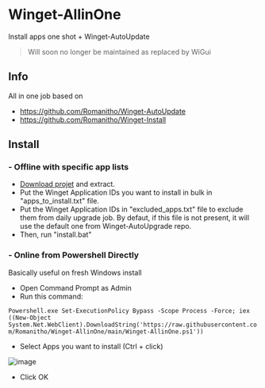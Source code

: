# Winget-AllinOne
Install apps one shot + Winget-AutoUpdate
> Will soon no longer be maintained as replaced by WiGui

## Info
All in one job based on
- https://github.com/Romanitho/Winget-AutoUpdate
- https://github.com/Romanitho/Winget-Install

## Install
### - Offline with specific app lists
- [Download projet](https://github.com/Romanitho/Winget-AllinOne/archive/refs/heads/main.zip) and extract.
- Put the Winget Application IDs you want to install in bulk in "apps_to_install.txt" file.
- Put the Winget Application IDs in "excluded_apps.txt" file to exclude them from daily upgrade job. By defaut, if this file is not present, it will use the default one from Winget-AutoUpgrade repo.
- Then, run "install.bat"

### - Online from Powershell Directly
Basically useful on fresh Windows install
- Open Command Prompt as Admin
- Run this command:

`Powershell.exe Set-ExecutionPolicy Bypass -Scope Process -Force; iex ((New-Object System.Net.WebClient).DownloadString('https://raw.githubusercontent.com/Romanitho/Winget-AllinOne/main/Winget-AllinOne.ps1'))`

- Select Apps you want to install (Ctrl + click)

![image](https://user-images.githubusercontent.com/96626929/162642474-322e3a22-2a7d-4b89-a016-f8377c4a9ce9.png)

- Click OK
